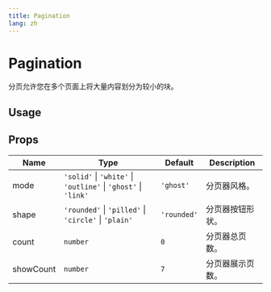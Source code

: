 ```yaml
---
title: Pagination
lang: zh
---
```


# Pagination <sup><PlBadge value="New" /></sup>

分页允许您在多个页面上将大量内容划分为较小的块。

## Usage

<demo src="../../../example/pagination/usage.vue"></demo>

## Props

| Name      | Type          | Default     | Description                    |
| ----------| ------------- | ----------- | -----------------------------  |
| mode      | `'solid'` \| `'white'` \| `'outline'` \| `'ghost'` \| `'link'` | `'ghost'` | 分页器风格。 |
| shape     | `'rounded'` \| `'pilled'` \| `'circle'` \| `'plain'` | `'rounded'` | 分页器按钮形状。 |
| count     | `number` | `0` | 分页器总页数。   |
| showCount | `number` | `7` | 分页器展示页数。  | 
